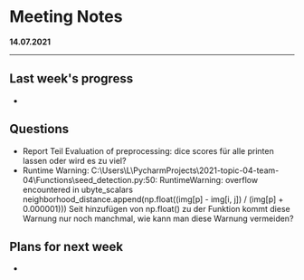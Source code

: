 # Meeting Notes
**14.07.2021**

---

## Last week's progress
-

## Questions
- Report Teil Evaluation of preprocessing: dice scores für alle printen lassen oder wird es zu viel?
- Runtime Warning: C:\Users\L\PycharmProjects\2021-topic-04-team-04\Functions\seed_detection.py:50: RuntimeWarning: 
  overflow encountered in ubyte_scalars neighborhood_distance.append(np.float((img[p] - img[i, j]) / (img[p] + 0.000001)))
  Seit hinzufügen von np.float() zu der Funktion kommt diese Warnung nur noch manchmal, wie kann man diese Warnung vermeiden?

## Plans for next week
-
